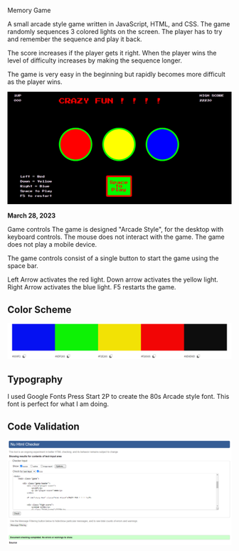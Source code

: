 Memory Game

A small arcade style game written in JavaScript, HTML, and CSS. The game randomly sequences 3 colored lights on the screen.  The player has to try and remember the sequence and play it back.

The score increases if the player gets it right.
When the player wins the level of difficulty increases by making the sequence longer.

The game is very easy in the beginning but rapidly becomes more difficult as the player wins.

![Getting Started](./assets/images/memorygui.PNG)

 **March 28, 2023**

 Game controls
 The game is designed "Arcade Style", for the desktop with keyboard controls.  The mouse does not interact with the game.
 The game does not play a mobile device.

 The game controls consist of a single button to start the game using the space bar.

 Left Arrow activates the red light.
 Down arrow activates the yellow light.
 Right Arrow activates the blue light.
 F5 restarts the game.

## Color Scheme

![Color Scheme](./assets/images/memorycolor.PNG)

## Typography

I used Google Fonts Press Start 2P to create the 80s Arcade style font. This font is perfect for what I am doing.

## Code Validation
![Color Scheme](./assets/images/memoryhtmlcheck.PNG)
